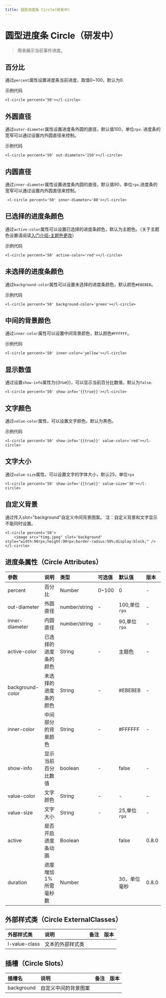 ```yaml
---
title: 圆型进度条 Circle(研发中)
---
```


# <H2Icon /> 圆型进度条 Circle（研发中）

> 用来展示当前事件进度。

## 百分比

通过`percent`属性设置进度条当前进度，取值0~100，默认为0.

示例代码

```wxml
<l-circle percent='50'></l-circle>
```

## 外圆直径

通过`outer-diameter`属性设置进度条外圆的直径，默认值100，单位`rpx`. 进度条的宽窄可以通过设置内外圆直径来控制。

示例代码

```wxml
<l-circle percent='50' out-diameter='150'></l-circle>
```

## 内圆直径

通过`inner-diameter`属性设置进度条内圆的直径，默认值90，单位`rpx`.进度条的宽窄可以通过设置内外圆直径来控制。

```wxml
 <l-circle percent='50' inner-diameter='80'></l-circle>
```

## 已选择的进度条颜色

通过`active-color`属性可以设置已选择的进度条颜色，默认为主题色。（关于主题色设置请阅读[入门介绍-主题色更改](http://doc.mini.7yue.pro/start/#自定义配置)）

示例代码

```wxml
<l-circle percent='50' active-color='red'></l-circle>
```

## 未选择的进度条颜色

通过`background-color`属性可以设置未选择的进度条颜色，默认颜色`#EBEBEB`。

示例代码

```wxml
<l-circle percent='50' background-color='green'></l-circle>
```

## 中间的背景颜色

通过`inner-color`属性可以设置中间背景颜色，默认颜色`#FFFFFF`。

示例代码

```wxml
<l-circle percent='50' inner-color='yellow'></l-circle>
```

## 显示数值

通过设置`show-info`属性为{{true}}，可以显示当前百分比数值，默认为`false`.
```wxml
<l-circle percent='50' show-info='{{true}}'></l-circle>
```

## 文字颜色

通过`value-color`属性，可以设置文字颜色，默认为黑色。


示例代码

```wxml
<l-circle percent='50' show-info='{{true}}' value-color='red'></l-circle>
```

## 文字大小

通过`value-size`属性，可以设置文字的字体大小，默认25，单位`rpx`

```wxml
<l-circle percent='50' show-info='{{true}}' value-size='30'></l-circle>
```

## 自定义背景

通过传入slot="background"自定义中间背景图案。
注：自定义背景和文字显示不能同时设置。

```wxml
<l-circle percent='50'>
    <image src="timg.jpeg" slot='background' style="width:90rpx;height:90rpx;border-radius:50%;display:block;" />
</l-circle>
```

## 进度条属性（Circle Attributes）

| 参数   | 说明 | 类型 | 可选值 | 默认值 |  版本|
|:----|:----|:----|:----|:----|:----|
| percent	| 百分比	| Number | 0~100 | 0 | -|
| out-diameter	| 外圆直径  |	number/string | - | 100,单位`rpx` | -|
|inner-diameter| 内圆直径| number/string|-|90,单位`rpx`| -|
| active-color	| 已选择的进度条的颜色 | String | -| 主题色 |- |
| background-color	| 未选择的进度条的颜色 |	String	| - |#EBEBEB| -|
| inner-color	| 中间部分的背景颜色 |	String	| - |#FFFFFF| -|
|show-info| 显示当前百分比数值|boolean|-|false| -|
|value-color| 文字颜色| String | -| -|- |
|value-size| 文字大小| String | -| 25,单位`rpx`|- |
|active | 是否开启进度条动画  | Boolean |  |  false| 0.8.0|
| duration| 进度增加1%所需毫秒数 |Number | |  30，单位毫秒| 0.8.0|

## 外部样式类（Circle ExternalClasses）

| 外部样式类   | 说明 | 备注| 版本 |  
|:----|:----|:----|:----|
|l-value-class | 文本的外部样式类| | |


## 插槽（Circle Slots）

| 插槽名   | 说明 | 备注| 版本 |  
|:----|:----|:----|:----|
|background | 自定义中间的背景图案| | |

<RightMenu />